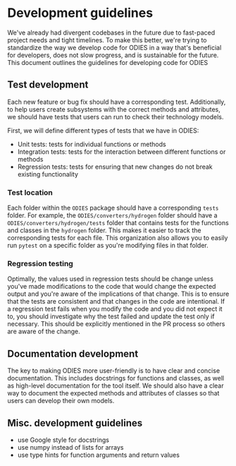 # Development guidelines

We've already had divergent codebases in the future due to fast-paced project needs and tight timelines.
To make this better, we're trying to standardize the way we develop code for ODIES in a way that's beneficial for developers, does not slow progress, and is sustainable for the future.
This document outlines the guidelines for developing code for ODIES

## Test development

Each new feature or bug fix should have a corresponding test.
Additionally, to help users create subsystems with the correct methods and attributes, we should have tests that users can run to check their technology models.

First, we will define different types of tests that we have in ODIES:
- Unit tests: tests for individual functions or methods
- Integration tests: tests for the interaction between different functions or methods
- Regression tests: tests for ensuring that new changes do not break existing functionality

### Test location

Each folder within the `ODIES` package should have a corresponding `tests` folder.
For example, the `ODIES/converters/hydrogen` folder should have a `ODIES/converters/hydrogen/tests` folder that contains tests for the functions and classes in the `hydrogen` folder.
This makes it easier to track the corresponding tests for each file.
This organization also allows you to easily run `pytest` on a specific folder as you're modifying files in that folder.

### Regression testing

Optimally, the values used in regression tests should be change unless you've made modifications to the code that would change the expected output and you're aware of the implications of that change.
This is to ensure that the tests are consistent and that changes in the code are intentional.
If a regression test fails when you modify the code and you did not expect it to, you should investigate why the test failed and update the test only if necessary.
This should be explicitly mentioned in the PR process so others are aware of the change.

## Documentation development

The key to making ODIES more user-friendly is to have clear and concise documentation.
This includes docstrings for functions and classes, as well as high-level documentation for the tool itself.
We should also have a clear way to document the expected methods and attributes of classes so that users can develop their own models.

## Misc. development guidelines

- use Google style for docstrings
- use numpy instead of lists for arrays
- use type hints for function arguments and return values